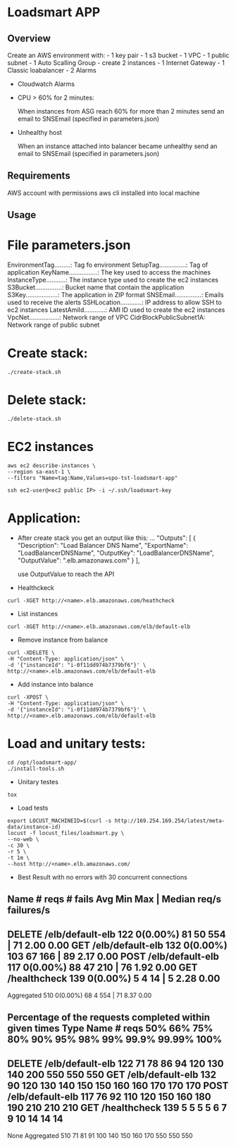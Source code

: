 # Loadsmart APP

## Overview
Create an AWS environment with:
    - 1 key pair
    - 1 s3 bucket
    - 1 VPC
    - 1 public subnet 
    - 1 Auto Scalling Group 
        - create 2 instances
    - 1 Internet Gateway
    - 1 Classic loabalancer
    - 2 Alarms

* Cloudwatch Alarms

- CPU > 60% for 2 minutes: 

    When instances from ASG reach 60% for more than 2 minutes send an email to SNSEmail  (specified in parameters.json)

- Unhealthy host

    When an instance attached into balancer became unhealthy send an email to SNSEmail (specified in parameters.json)

## Requirements
AWS account with permissions
aws cli installed into local machine

## Usage

# File parameters.json

EnvironmentTag.........: Tag fo environment 
SetupTag...............: Tag of application 
KeyName................: The key used to access the machines
InstanceType...........: The instance type used to create the ec2 instances
S3Bucket...............: Bucket name that contain the application 
S3Key..................: The application in ZIP format
SNSEmail...............: Emails used to receive the alerts
SSHLocation............: IP address to allow SSH to ec2 instances
LatestAmiId............: AMI ID used to create the ec2 instances 
VpcNet.................: Network range of VPC
CidrBlockPublicSubnet1A: Network range of public subnet


# Create stack:

```
./create-stack.sh
```

# Delete stack:

```
./delete-stack.sh
```


# EC2 instances

```
aws ec2 describe-instances \
--region sa-east-1 \
--filters "Name=tag:Name,Values=spo-tst-loadsmart-app"
```

```
ssh ec2-user@<ec2 public IP> -i ~/.ssh/loadsmart-key
```


# Application:

-   After create stack you get an output like this:
    ...
    "Outputs": [
        {
            "Description": "Load Balancer DNS Name", 
            "ExportName": "LoadBalancerDNSName", 
            "OutputKey": "LoadBalancerDNSName", 
            "OutputValue": "<name>.elb.amazonaws.com"
        }
    ], 

    use OutputValue to reach the API

* Healthckeck 

```
curl -XGET http://<name>.elb.amazonaws.com/heathcheck
```

* List instances

```
curl -XGET http://<name>.elb.amazonaws.com/elb/default-elb
```

*  Remove instance from balance

```
curl -XDELETE \
-H "Content-Type: application/json" \
-d '{"instanceId": "i-0f11dd974b7379bf6"}' \
http://<name>.elb.amazonaws.com/elb/default-elb
```

* Add instance into balance

```
curl -XPOST \
-H "Content-Type: application/json" \
-d '{"instanceId": "i-0f11dd974b7379bf6"}' \
http://<name>.elb.amazonaws.com/elb/default-elb
```

# Load and unitary tests:

```
cd /opt/loadsmart-app/
./install-tools.sh
```

* Unitary testes

```
tox
```

* Load tests

```
export LOCUST_MACHINEID=$(curl -s http://169.254.169.254/latest/meta-data/instance-id)
locust -f locust_files/loadsmart.py \
--no-web \
-c 30 \
-r 5 \
-t 1m \
--host http://<name>.elb.amazonaws.com/
```

- Best Result with no errors with 30 concurrent connections 

 Name                                                          # reqs      # fails     Avg     Min     Max  |  Median   req/s failures/s
--------------------------------------------------------------------------------------------------------------------------------------------
 DELETE /elb/default-elb                                          122     0(0.00%)      81      50     554  |      71    2.00    0.00
 GET /elb/default-elb                                             132     0(0.00%)     103      67     166  |      89    2.17    0.00
 POST /elb/default-elb                                            117     0(0.00%)      88      47     210  |      76    1.92    0.00
 GET /healthcheck                                                 139     0(0.00%)       5       4      14  |       5    2.28    0.00
--------------------------------------------------------------------------------------------------------------------------------------------
 Aggregated                                                       510     0(0.00%)      68       4     554  |      71    8.37    0.00

Percentage of the requests completed within given times
 Type                 Name                                                           # reqs    50%    66%    75%    80%    90%    95%    98%    99%  99.9% 99.99%   100%
------------------------------------------------------------------------------------------------------------------------------------------------------
 DELETE               /elb/default-elb                                                  122     71     78     86     94    120    130    140    200    550    550    550
 GET                  /elb/default-elb                                                  132     90    120    130    140    150    150    160    160    170    170    170
 POST                 /elb/default-elb                                                  117     76     92    110    120    150    160    180    190    210    210    210
 GET                  /healthcheck                                                      139      5      5      5      5      6      7      9     10     14     14     14
------------------------------------------------------------------------------------------------------------------------------------------------------
 None                 Aggregated                                                        510     71     81     91    100    140    150    160    170    550    550    550


